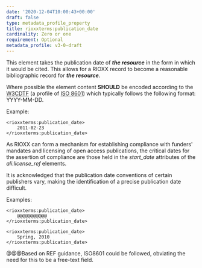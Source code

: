 ```yaml
---
date: '2020-12-04T10:00:43+00:00'
draft: false
type: metadata_profile_property
title: rioxxterms:publication_date
cardinality: Zero or one
requirement: Optional
metadata_profile: v3-0-draft
---
```

This element takes the publication date of ***the resource*** in the form in which it would be cited. This allows for a RIOXX record to become a reasonable bibliographic record for ***the resource***. 

Where possible the element content **SHOULD** be encoded according to the [W3CDTF](https://www.w3.org/TR/NOTE-datetime) (a profile of [ISO 8601](https://www.iso.org/standard/40874.html)) which typically follows the following format: YYYY-MM-DD. 

Example:

    <rioxxterms:publication_date>
        2011-02-23
    </rioxxterms:publication_date>

As RIOXX can form a mechanism for establishing compliance with funders' mandates and licensing of open access publications, the critical dates for the assertion of compliance are those held in the *start_date* attributes of the *ali:license_ref* elements.

It is acknowledged that the publication date conventions of certain publishers vary, making the identification of a precise publication date difficult. 

Examples:

    <rioxxterms:publication_date>
        @@@@@@@@@@@
    </rioxxterms:publication_date>
    
    <rioxxterms:publication_date>
        Spring, 2010
    </rioxxterms:publication_date>

@@@Based on REF guidance, ISO8601 could be followed, obviating the need for this to be a free-text field.

